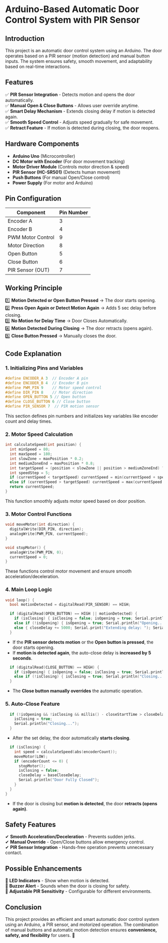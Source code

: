 # **Arduino-Based Automatic Door Control System with PIR Sensor**

## **Introduction**
This project is an automatic door control system using an Arduino. The door operates based on a PIR sensor (motion detection) and manual button inputs. The system ensures safety, smooth movement, and adaptability based on real-time interactions.

## **Features**
✅ **PIR Sensor Integration** - Detects motion and opens the door automatically.  
✅ **Manual Open & Close Buttons** - Allows user override anytime.  
✅ **Smart Delay Mechanism** - Extends closing delay if motion is detected again.  
✅ **Smooth Speed Control** - Adjusts speed gradually for safe movement.  
✅ **Retract Feature** - If motion is detected during closing, the door reopens.  

## **Hardware Components**
- **Arduino Uno** (Microcontroller)
- **DC Motor with Encoder** (For door movement tracking)
- **Motor Driver Module** (Controls motor direction & speed)
- **PIR Sensor (HC-SR501)** (Detects human movement)
- **Push Buttons** (For manual Open/Close control)
- **Power Supply** (For motor and Arduino)

## **Pin Configuration**
| Component       | Pin Number |
|---------------|-----------|
| Encoder A     | 3         |
| Encoder B     | 4         |
| PWM Motor Control | 9    |
| Motor Direction | 8     |
| Open Button   | 5         |
| Close Button  | 6         |
| PIR Sensor (OUT) | 7    |

## **Working Principle**
1️⃣ **Motion Detected or Open Button Pressed** → The door starts opening.  
2️⃣ **Press Open Again or Detect Motion Again** → Adds 5 sec delay before closing.  
3️⃣ **No Motion for Delay Time** → Door Closes Automatically.  
4️⃣ **Motion Detected During Closing** → The door retracts (opens again).  
5️⃣ **Close Button Pressed** → Manually closes the door.

## **Code Explanation**
### **1. Initializing Pins and Variables**
```cpp
#define ENCODER_A 3  // Encoder A pin
#define ENCODER_B 4  // Encoder B pin
#define PWM_PIN 9    // Motor speed control
#define DIR_PIN 8    // Motor direction
#define OPEN_BUTTON 5 // Open button
#define CLOSE_BUTTON 6 // Close button
#define PIR_SENSOR 7  // PIR motion sensor
```
This section defines pin numbers and initializes key variables like encoder count and delay times.

### **2. Motor Speed Calculation**
```cpp
int calculateSpeed(int position) {
  int minSpeed = 80;
  int maxSpeed = 180;
  int slowZone = maxPosition * 0.2;
  int mediumZoneEnd = maxPosition * 0.8;
  int targetSpeed = (position < slowZone || position > mediumZoneEnd) ? minSpeed : maxSpeed;
  int speedStep = 5;
  if (currentSpeed < targetSpeed) currentSpeed = min(currentSpeed + speedStep, targetSpeed);
  else if (currentSpeed > targetSpeed) currentSpeed = max(currentSpeed - speedStep, targetSpeed);
  return currentSpeed;
}
```
This function smoothly adjusts motor speed based on door position.

### **3. Motor Control Functions**
```cpp
void moveMotor(int direction) {
  digitalWrite(DIR_PIN, direction);
  analogWrite(PWM_PIN, currentSpeed);
}

void stopMotor() {
  analogWrite(PWM_PIN, 0);
  currentSpeed = 0;
}
```
These functions control motor movement and ensure smooth acceleration/deceleration.

### **4. Main Loop Logic**
```cpp
void loop() {
  bool motionDetected = digitalRead(PIR_SENSOR) == HIGH;

  if (digitalRead(OPEN_BUTTON) == HIGH || motionDetected) {
    if (isClosing) { isClosing = false; isOpening = true; Serial.println("Retracting - Opening again..."); }
    else if (!isOpening) { isOpening = true; Serial.println("Opening..."); }
    else { closeDelay += 5000; Serial.print("Extending delay: "); Serial.println(closeDelay); }
  }
```
- If the **PIR sensor detects motion** or the **Open button is pressed**, the door starts opening.
- If **motion is detected again**, the auto-close delay is **increased by 5 seconds**.

```cpp
  if (digitalRead(CLOSE_BUTTON) == HIGH) {
    if (isOpening) { isOpening = false; isClosing = true; Serial.println("Manual Close Triggered..."); }
    else if (!isClosing) { isClosing = true; Serial.println("Closing..."); }
  }
```
- The **Close button manually overrides** the automatic operation.

### **5. Auto-Close Feature**
```cpp
  if (!isOpening && !isClosing && millis() - closeStartTime > closeDelay) {
    isClosing = true;
    Serial.println("Closing...");
  }
```
- After the set delay, the door automatically **starts closing**.

```cpp
  if (isClosing) {
    int speed = calculateSpeed(abs(encoderCount));
    moveMotor(LOW);
    if (encoderCount <= 0) {
      stopMotor();
      isClosing = false;
      closeDelay = baseCloseDelay;
      Serial.println("Door Fully Closed");
    }
  }
}
```
- If the door is closing but **motion is detected**, the door **retracts (opens again)**.

## **Safety Features**
✔ **Smooth Acceleration/Deceleration** - Prevents sudden jerks.  
✔ **Manual Override** - Open/Close buttons allow emergency control.  
✔ **PIR Sensor Integration** - Hands-free operation prevents unnecessary contact.

## **Possible Enhancements**
📌 **LED Indicators** - Show when motion is detected.  
📌 **Buzzer Alert** - Sounds when the door is closing for safety.  
📌 **Adjustable PIR Sensitivity** - Configurable for different environments.

## **Conclusion**
This project provides an efficient and smart automatic door control system using an Arduino, a PIR sensor, and motorized operation. The combination of manual buttons and automatic motion detection ensures **convenience, safety, and flexibility** for users. 🚀

